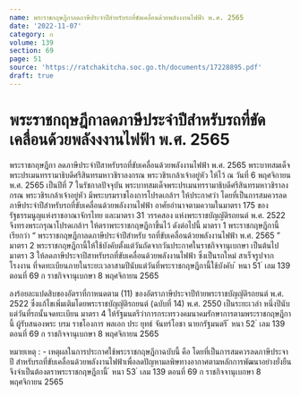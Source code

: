 ```yaml
---
name: พระราชกฤษฎีกาลดภาษีประจำปีสำหรับรถที่ขัดเคลื่อนด้วยพลังงงานไฟฟ้า พ.ศ. 2565
date: '2022-11-07'
category: ก
volume: 139
section: 69
page: 51
source: 'https://ratchakitcha.soc.go.th/documents/17228895.pdf'
draft: true
---
```


# พระราชกฤษฎีกาลดภาษีประจำปีสำหรับรถที่ขัดเคลื่อนด้วยพลังงงานไฟฟ้า พ.ศ. 2565

พระราชกฤษฎีกา ลดภาษีประจำปีสาหรับรถที่ขับเคลื่อนด้วยพลังงานไฟฟ้า พ.ศ. 2565 พระบาทสมเด็จพระปรเมนทรรามาธิบดีศรีสินทรมหาวชิราลงกรณ พระวชิรเกล้าเจ้าอยู่หัว ให้ไว้ ณ วันที่ 6 พฤศจิกายน พ.ศ. 2565 เป็นปีที่ 7 ในรัชกาลปัจจุบัน พระบาทสมเด็จพระปรเมนทรรามาธิบดีศรีสินทรมหาวชิราลงกรณ พระวชิรเกล้าเจ้าอยู่หัว มีพระบรมราชโองการโปรดเกล้าฯ ให้ประกาศว่า โดยที่เป็นการสมควรลดภาษีประจำปีสำหรับรถที่ขับเคลื่อนด้วยพลังงานไฟฟ้า อาศัยอำนาจตามความในมาตรา 175 ของรัฐธรรมนูญแห่งราชอาณาจักรไทย และมาตรา 31 วรรคสอง แห่งพระราชบัญญัติรถยนต์ พ.ศ. 2522 จึงทรงพระกรุณาโปรดเกล้าฯ ให้ตราพระราชกฤษฎีกาขึ้นไว้ ดังต่อไปนี้ มาตรา 1 พระราชกฤษฎีกานี้เรียกว่า “ พระราชกฤษฎีกาลดภาษีประจำปีสำหรับ รถที่ขับเคลื่อนด้วยพลังงานไฟฟ้า พ.ศ. 2565 ” มาตรา 2 พระราชกฤษฎีกานี้ให้ใช้บังคับตั้งแต่วันถัดจากวันประกาศในราชกิจจานุเบกษา เป็นต้นไป มาตรา 3 ให้ลดภาษีประจาปีสาหรับรถที่ขับเคลื่อนด้วยพลังงานไฟฟ้า ซึ่งเป็นรถใหม่ สาเร็จรูปจาก โรงงาน ที่จดทะเบียนภายในระยะเวลาสามปีนับแต่วันที่พระราชกฤษฎีกานี้ใช้บังคับ ้ หนา 51 ่ เลม 139 ตอนที่ 69 ก ราชกิจจานุเบกษา 8 พฤศจิกายน 2565

ลงร้อยละแปดสิบของอัตราที่กาหนดตาม (11) ของอัตราภาษีประจาปีท้ายพระราชบัญญัติรถยนต์ พ.ศ. 2522 ซึ่งแก้ไขเพิ่มเติมโดยพระราชบัญญัติรถยนต์ (ฉบับที่ 14) พ.ศ. 2550 เป็นระยะเวลำ หนึ่งปีนับแต่วันที่รถนั้นจดทะเบียน มาตรา 4 ให้รัฐมนตรีว่าการกระทรวงคมนาคมรักษาการตามพระราชกฤษฎีกานี้ ผู้รับสนองพระ บรม ราชโองการ พลเอก ประ ยุทธ์ จันทร์โอชา นายกรัฐมนตรี ้ หนา 52 ่ เลม 139 ตอนที่ 69 ก ราชกิจจานุเบกษา 8 พฤศจิกายน 2565

หมายเหตุ : - เหตุผลในการประกาศใช้พระราชกฤษฎีกาฉบับนี้ คือ โดยที่เป็นการสมควรลดภาษีประจาปี สำหรับรถที่ขับเคลื่อนด้วยพลังงานไฟฟ้าเพื่อลดปัญหามลพิษทางอากาศตามหลักการพัฒนาอย่างยั่งยืน จึงจำเป็นต้องตราพระราชกฤษฎีกานี้ ้ หนา 53 ่ เลม 139 ตอนที่ 69 ก ราชกิจจานุเบกษา 8 พฤศจิกายน 2565
